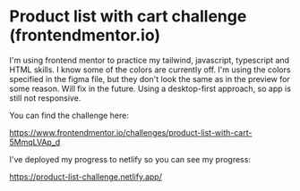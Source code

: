 # Product list with cart challenge (frontendmentor.io)

I'm using frontend mentor to practice my tailwind, javascript, typescript and HTML skills. I know some of the colors are currently off. I'm using the colors specified in the figma file, but they don't look the same as in the preview for some reason. Will fix in the future. Using a desktop-first approach, so app is still not responsive.

You can find the challenge here: 

https://www.frontendmentor.io/challenges/product-list-with-cart-5MmqLVAp_d

I've deployed my progress to netlify so you can see my progress: 

https://product-list-challenge.netlify.app/